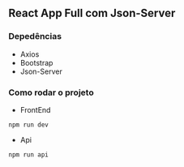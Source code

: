 ## React App Full com Json-Server

### Depedências
* Axios
* Bootstrap
* Json-Server

### Como rodar o projeto
* FrontEnd
```
npm run dev
```

* Api
```
npm run api
```
